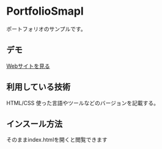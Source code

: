 PortfolioSmapl
====

ポートフォリオのサンプルです。

## デモ
[Webサイトを見る](https://techis-jp-portfolio-samlp.herokuapp.com/)

## 利用している技術
HTML/CSS
使った言語やツールなどのバージョンを記載する。

## インスール方法
そのままindex.htmlを開くと閲覧できます


